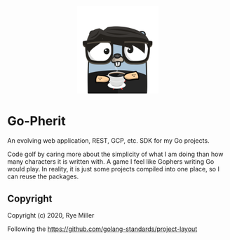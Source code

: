 <h1 align="center">
    <img src="https://github.com/iods/go-pherit/raw/develop/assets/gopher2.png" height="200" />
</h1>

Go-Pherit
=========

An evolving web application, REST, GCP, etc. SDK for my Go projects.

Code golf by caring more about the simplicity of what I am doing than how many
characters it is written with. A game I feel like Gophers writing Go would
play. In reality, it is just some projects compiled into one place, so I can
reuse the packages.


Copyright
---------

Copyright (c) 2020, Rye Miller

Following the https://github.com/golang-standards/project-layout